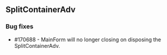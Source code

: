 ## SplitContainerAdv

### Bug fixes

* \#170688 - MainForm will no longer closing on disposing the SplitContainerAdv.
